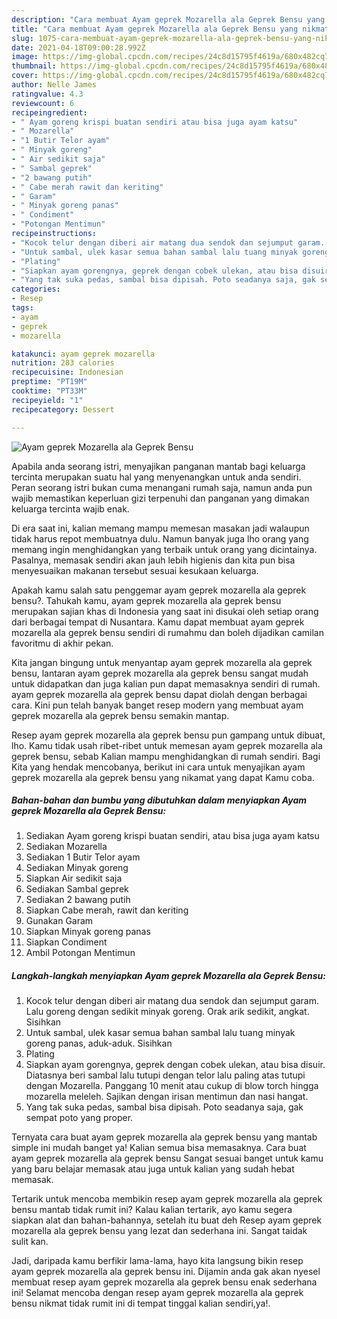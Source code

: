 ```yaml
---
description: "Cara membuat Ayam geprek Mozarella ala Geprek Bensu yang nikmat Untuk Jualan"
title: "Cara membuat Ayam geprek Mozarella ala Geprek Bensu yang nikmat Untuk Jualan"
slug: 1075-cara-membuat-ayam-geprek-mozarella-ala-geprek-bensu-yang-nikmat-untuk-jualan
date: 2021-04-18T09:00:28.992Z
image: https://img-global.cpcdn.com/recipes/24c8d15795f4619a/680x482cq70/ayam-geprek-mozarella-ala-geprek-bensu-foto-resep-utama.jpg
thumbnail: https://img-global.cpcdn.com/recipes/24c8d15795f4619a/680x482cq70/ayam-geprek-mozarella-ala-geprek-bensu-foto-resep-utama.jpg
cover: https://img-global.cpcdn.com/recipes/24c8d15795f4619a/680x482cq70/ayam-geprek-mozarella-ala-geprek-bensu-foto-resep-utama.jpg
author: Nelle James
ratingvalue: 4.3
reviewcount: 6
recipeingredient:
- " Ayam goreng krispi buatan sendiri atau bisa juga ayam katsu"
- " Mozarella"
- "1 Butir Telor ayam"
- " Minyak goreng"
- " Air sedikit saja"
- " Sambal geprek"
- "2 bawang putih"
- " Cabe merah rawit dan keriting"
- " Garam"
- " Minyak goreng panas"
- " Condiment"
- "Potongan Mentimun"
recipeinstructions:
- "Kocok telur dengan diberi air matang dua sendok dan sejumput garam. Lalu goreng dengan sedikit minyak goreng. Orak arik sedikit, angkat. Sisihkan"
- "Untuk sambal, ulek kasar semua bahan sambal lalu tuang minyak goreng panas, aduk-aduk. Sisihkan"
- "Plating"
- "Siapkan ayam gorengnya, geprek dengan cobek ulekan, atau bisa disuir. Diatasnya beri sambal lalu tutupi dengan telor lalu paling atas tutupi dengan Mozarella. Panggang 10 menit atau cukup di blow torch hingga mozarella meleleh. Sajikan dengan irisan mentimun dan nasi hangat."
- "Yang tak suka pedas, sambal bisa dipisah. Poto seadanya saja, gak sempat poto yang proper."
categories:
- Resep
tags:
- ayam
- geprek
- mozarella

katakunci: ayam geprek mozarella 
nutrition: 283 calories
recipecuisine: Indonesian
preptime: "PT19M"
cooktime: "PT33M"
recipeyield: "1"
recipecategory: Dessert

---
```



![Ayam geprek Mozarella ala Geprek Bensu](https://img-global.cpcdn.com/recipes/24c8d15795f4619a/680x482cq70/ayam-geprek-mozarella-ala-geprek-bensu-foto-resep-utama.jpg)

Apabila anda seorang istri, menyajikan panganan mantab bagi keluarga tercinta merupakan suatu hal yang menyenangkan untuk anda sendiri. Peran seorang istri bukan cuma menangani rumah saja, namun anda pun wajib memastikan keperluan gizi terpenuhi dan panganan yang dimakan keluarga tercinta wajib enak.

Di era  saat ini, kalian memang mampu memesan masakan jadi walaupun tidak harus repot membuatnya dulu. Namun banyak juga lho orang yang memang ingin menghidangkan yang terbaik untuk orang yang dicintainya. Pasalnya, memasak sendiri akan jauh lebih higienis dan kita pun bisa menyesuaikan makanan tersebut sesuai kesukaan keluarga. 



Apakah kamu salah satu penggemar ayam geprek mozarella ala geprek bensu?. Tahukah kamu, ayam geprek mozarella ala geprek bensu merupakan sajian khas di Indonesia yang saat ini disukai oleh setiap orang dari berbagai tempat di Nusantara. Kamu dapat membuat ayam geprek mozarella ala geprek bensu sendiri di rumahmu dan boleh dijadikan camilan favoritmu di akhir pekan.

Kita jangan bingung untuk menyantap ayam geprek mozarella ala geprek bensu, lantaran ayam geprek mozarella ala geprek bensu sangat mudah untuk didapatkan dan juga kalian pun dapat memasaknya sendiri di rumah. ayam geprek mozarella ala geprek bensu dapat diolah dengan berbagai cara. Kini pun telah banyak banget resep modern yang membuat ayam geprek mozarella ala geprek bensu semakin mantap.

Resep ayam geprek mozarella ala geprek bensu pun gampang untuk dibuat, lho. Kamu tidak usah ribet-ribet untuk memesan ayam geprek mozarella ala geprek bensu, sebab Kalian mampu menghidangkan di rumah sendiri. Bagi Kita yang hendak mencobanya, berikut ini cara untuk menyajikan ayam geprek mozarella ala geprek bensu yang nikamat yang dapat Kamu coba.

<!--inarticleads1-->

##### Bahan-bahan dan bumbu yang dibutuhkan dalam menyiapkan Ayam geprek Mozarella ala Geprek Bensu:

1. Sediakan  Ayam goreng krispi buatan sendiri, atau bisa juga ayam katsu
1. Sediakan  Mozarella
1. Sediakan 1 Butir Telor ayam
1. Sediakan  Minyak goreng
1. Siapkan  Air sedikit saja
1. Sediakan  Sambal geprek
1. Sediakan 2 bawang putih
1. Siapkan  Cabe merah, rawit dan keriting
1. Gunakan  Garam
1. Siapkan  Minyak goreng panas
1. Siapkan  Condiment
1. Ambil Potongan Mentimun




<!--inarticleads2-->

##### Langkah-langkah menyiapkan Ayam geprek Mozarella ala Geprek Bensu:

1. Kocok telur dengan diberi air matang dua sendok dan sejumput garam. Lalu goreng dengan sedikit minyak goreng. Orak arik sedikit, angkat. Sisihkan
1. Untuk sambal, ulek kasar semua bahan sambal lalu tuang minyak goreng panas, aduk-aduk. Sisihkan
1. Plating
1. Siapkan ayam gorengnya, geprek dengan cobek ulekan, atau bisa disuir. Diatasnya beri sambal lalu tutupi dengan telor lalu paling atas tutupi dengan Mozarella. Panggang 10 menit atau cukup di blow torch hingga mozarella meleleh. Sajikan dengan irisan mentimun dan nasi hangat.
1. Yang tak suka pedas, sambal bisa dipisah. Poto seadanya saja, gak sempat poto yang proper.




Ternyata cara buat ayam geprek mozarella ala geprek bensu yang mantab simple ini mudah banget ya! Kalian semua bisa memasaknya. Cara buat ayam geprek mozarella ala geprek bensu Sangat sesuai banget untuk kamu yang baru belajar memasak atau juga untuk kalian yang sudah hebat memasak.

Tertarik untuk mencoba membikin resep ayam geprek mozarella ala geprek bensu mantab tidak rumit ini? Kalau kalian tertarik, ayo kamu segera siapkan alat dan bahan-bahannya, setelah itu buat deh Resep ayam geprek mozarella ala geprek bensu yang lezat dan sederhana ini. Sangat taidak sulit kan. 

Jadi, daripada kamu berfikir lama-lama, hayo kita langsung bikin resep ayam geprek mozarella ala geprek bensu ini. Dijamin anda gak akan nyesel membuat resep ayam geprek mozarella ala geprek bensu enak sederhana ini! Selamat mencoba dengan resep ayam geprek mozarella ala geprek bensu nikmat tidak rumit ini di tempat tinggal kalian sendiri,ya!.

